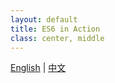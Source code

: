```yaml
---
layout: default
title: ES6 in Action
class: center, middle
---
```


<link rel="stylesheet" href="remark-custom.css">
<script src="https://gnab.github.io/remark/downloads/remark-latest.min.js"></script>

<p class="languages">
	<a href="README.en.md" hreflang="en">English</a> |
	<a href="README.md" hreflang="zh-Hans-cmn-x-hax">中文</a>
</p>

<script>
var slideshow
document.querySelector('.languages').addEventListener('click', function (event) {
	if (event.target.tagName.toUpperCase() === 'A') {
		event.preventDefault()
		slideshow = remark.create({sourceUrl: event.target.href})
	}
})
</script>
